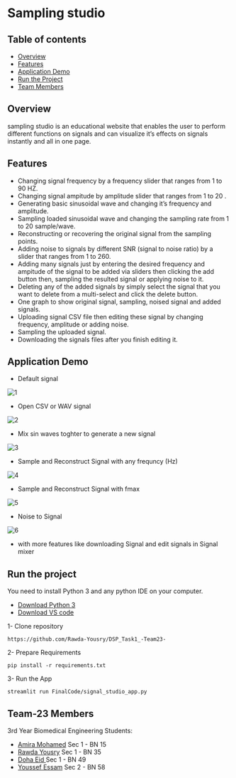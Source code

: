 # Sampling studio
## Table of contents

- [Overview](#Overview)
- [Features](#Features)
- [Application Demo](#application-demo)
- [Run the Project](#run-the-project)
- [Team Members](#team-23-members)

## Overview 
sampling studio is an educational website that enables the user to perform different functions on signals and can visualize it’s effects on signals instantly and all in one page.

## Features 
* Changing signal frequency by a frequency slider that ranges from 1 to 90 HZ.
* Changing signal ampitude by amplitude slider that ranges from 1 to 20 .
* Generating basic sinusoidal wave and changing it’s frequency and amplitude.
* Sampling loaded sinusoidal wave and changing the sampling rate from 1 to 20 sample/wave.
* Reconstructing or recovering the original signal from the sampling points.
* Adding noise to signals by different SNR (signal to noise ratio) by a slider that ranges from 1 to 260.
* Adding many signals just by entering the desired frequency and ampitude of the signal to be added via sliders then clicking the add button then, sampling the resulted signal or applying noise to it.
* Deleting any of the added signals by simply select the signal that you want to delete from a multi-select and click the delete button.
* One graph to show original signal, sampling, noised signal and added signals.
* Uploading signal CSV file then editing these signal by changing frequency, amplitude or adding noise.
* Sampling the uploaded signal.
* Downloading the signals files after you finish editing it.

## Application Demo
- Default signal

![1](https://im.ge/i/2VSdJX)

- Open CSV or WAV signal

![2](https://user-images.githubusercontent.com/84602951/199126508-7c50cf59-cb9f-444b-8f1c-c32c621d1fe3.png)

- Mix sin waves toghter to generate a new signal

![3](https://user-images.githubusercontent.com/84602951/199126537-a8f83524-c8de-4d4e-b64a-cc7bdd790f6b.png)

- Sample and Reconstruct Signal with any frequncy (Hz)

![4](https://user-images.githubusercontent.com/84602951/199126677-ee7bc252-cb31-4046-9605-e4af2ed97f6b.png)

- Sample and Reconstruct Signal with fmax

![5](https://user-images.githubusercontent.com/84602951/199126806-5084391b-b2e4-49a8-9225-b6faf739dcbd.png)

- Noise to Signal

![6](https://user-images.githubusercontent.com/84602951/199126838-7808a470-bc28-4a7c-8542-3ad8498cfcb2.png)

- with more features like downloading Signal and edit signals in Signal mixer


## Run the project
You need to install Python 3 and any python IDE on your computer.
- [Download Python 3](https://www.python.org/downloads/)
- [Download VS code](hhttps://code.visualstudio.com/download)

1- Clone repository
```
https://github.com/Rawda-Yousry/DSP_Task1_-Team23-

```
2- Prepare Requirements
```
pip install -r requirements.txt
```

3- Run the App
```
streamlit run FinalCode/signal_studio_app.py
```

## Team-23 Members

3rd Year Biomedical Engineering Students:

- [Amira Mohamed](https://github.com/AmeeraMOhammed)  Sec 1 - BN 15
- [Rawda Yousry](https://github.com/Rawda-Yousry) Sec 1 - BN 35
- [Doha Eid ](https://github.com/doha-eid)  Sec 1 - BN 49
- [Youssef Essam](https://github.com/jooo71)  Sec 2 - BN 58


